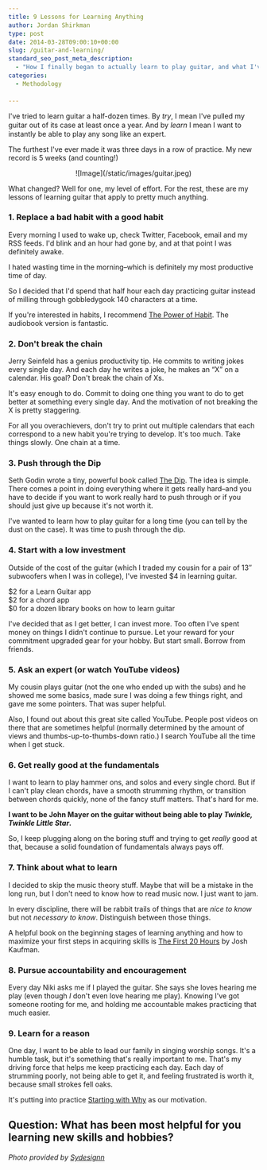 ```yaml
---
title: 9 Lessons for Learning Anything
author: Jordan Shirkman
type: post
date: 2014-03-28T09:00:10+00:00
slug: /guitar-and-learning/
standard_seo_post_meta_description:
  - "How I finally began to actually learn to play guitar, and what I've learned about learning."
categories:
  - Methodology

---
```

I've tried to learn guitar a half-dozen times. By <em style="line-height: 18px;">try</em>, I mean I've pulled my guitar out of its case at least once a year. And by <em style="line-height: 18px;">learn</em> I mean I want to instantly be able to play any song like an expert.

The furthest I've ever made it was three days in a row of practice. My new record is 5 weeks (and counting!)

<p style="text-align: center;">
  ![Image](/static/images/guitar.jpeg)
</p>

What changed? Well for one, my level of effort. For the rest, these are my lessons of learning guitar that apply to pretty much anything.

### 1. Replace a bad habit with a good habit

Every morning I used to wake up, check Twitter, Facebook, email and my RSS feeds. I'd blink and an hour had gone by, and at that point I was definitely awake.

I hated wasting time in the morning–which is definitely my most productive time of day.

So I decided that I'd spend that half hour each day practicing guitar instead of milling through gobbledygook 140 characters at a time.

If you're interested in habits, I recommend [The Power of Habit](http://www.amazon.com/gp/product/081298160X/ref=as_li_ss_tl?ie=UTF8&camp=1789&creative=390957&creativeASIN=081298160X&linkCode=as2&tag=thepoiofimp-20). The audiobook version is fantastic. <!--more-->

### 2. Don't break the chain

Jerry Seinfeld has a genius productivity tip. He commits to writing jokes every single day. And each day he writes a joke, he makes an &#8220;X&#8221; on a calendar. His goal? Don't break the chain of Xs.

It's easy enough to do. Commit to doing one thing you want to do to get better at something every single day. And the motivation of not breaking the X is pretty staggering.

For all you overachievers, don't try to print out multiple calendars that each correspond to a new habit you're trying to develop. It's too much. Take things slowly. One chain at a time.

### 3. Push through the Dip

Seth Godin wrote a tiny, powerful book called [The Dip](http://www.amazon.com/gp/product/1591841666/ref=as_li_ss_tl?ie=UTF8&camp=1789&creative=390957&creativeASIN=1591841666&linkCode=as2&tag=thepoiofimp-20). The idea is simple. There comes a point in doing everything where it gets really hard–and you have to decide if you want to work really hard to push through or if you should just give up because it's not worth it.

I've wanted to learn how to play guitar for a long time (you can tell by the dust on the case). It was time to push through the dip.

### 4. Start with a low investment

Outside of the cost of the guitar (which I traded my cousin for a pair of 13&#8243; subwoofers when I was in college), I've invested $4 in learning guitar.

$2 for a Learn Guitar app  
$2 for a chord app  
$0 for a dozen library books on how to learn guitar

I've decided that as I get better, I can invest more. Too often I've spent money on things I didn't continue to pursue. Let your reward for your commitment upgraded gear for your hobby. But start small. Borrow from friends.

### 5. Ask an expert (or watch YouTube videos)

My cousin plays guitar (not the one who ended up with the subs) and he showed me some basics, made sure I was doing a few things right, and gave me some pointers. That was super helpful.

Also, I found out about this great site called YouTube. People post videos on there that are sometimes helpful (normally determined by the amount of views and thumbs-up-to-thumbs-down ratio.) I search YouTube all the time when I get stuck.

### 6. Get really good at the fundamentals

I want to learn to play hammer ons, and solos and every single chord. But if I can't play clean chords, have a smooth strumming rhythm, or transition between chords quickly, none of the fancy stuff matters. That's hard for me.

**I want to be John Mayer on the guitar without being able to play _Twinkle, Twinkle Little Star_.**

So, I keep plugging along on the boring stuff and trying to get _really_ good at that, because a solid foundation of fundamentals always pays off.

### 7. Think about what to learn

I decided to skip the music theory stuff. Maybe that will be a mistake in the long run, but I don't need to know how to read music now. I just want to jam.

In every discipline, there will be rabbit trails of things that are _nice to know_ but not _necessary to know_. Distinguish between those things.

A helpful book on the beginning stages of learning anything and how to maximize your first steps in acquiring skills is [The First 20 Hours](http://www.amazon.com/gp/product/1591845556/ref=as_li_ss_tl?ie=UTF8&camp=1789&creative=390957&creativeASIN=1591845556&linkCode=as2&tag=thepoiofimp-20) by Josh Kaufman.

### 8. Pursue accountability and encouragement

Every day Niki asks me if I played the guitar. She says she loves hearing me play (even though _I_ don't even love hearing me play). Knowing I've got someone rooting for me, and holding me accountable makes practicing that much easier.

### 9. Learn for a reason

One day, I want to be able to lead our family in singing worship songs. It's a humble task, but it's something that's really important to me. That's my driving force that helps me keep practicing each day. Each day of strumming poorly, not being able to get it, and feeling frustrated is worth it, because small strokes fell oaks.

It's putting into practice [Starting with Why](https://www.youtube.com/watch?v=sioZd3AxmnE) as our motivation.

## Question: What has been most helpful for you learning new skills and hobbies?

###### Photo provided by [Sydesignn](http://www.sxc.hu/profile/SYdesignn)
